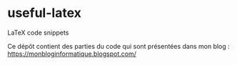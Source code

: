 # useful-latex
LaTeX code snippets

Ce dépôt contient des parties du code qui sont présentées dans mon blog : https://monbloginformatique.blogspot.com/
